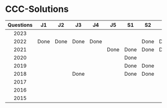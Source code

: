 # CCC-Solutions




| Questions | J1    | J2    | J3    | J4    | J5    | S1    | S2    | S3    | S4    | S5    | 
| :-----:   | :---: | :---: | :---: | :---: | :---: | :---: | :---: | :---: | :---: | :---: |
| 2023      |    |      |       |      |       |      |       |      |       |      |
| 2022      | Done | Done | Done | Done |      |       | Done | Done |      |       |
| 2021      |    |      |       |      | Done | Done | Done | Done |      |       |
| 2020      |    |      |       |      |       | Done |      |       |      |       |
| 2019      |    |      |       |      |       | Done | Done |      |       |      |
| 2018      |    |      | Done |      |       | Done | Done |      |       |      |
| 2017      |    |      |       |      |       |      |       |      |       |      |
| 2016      |       |      |       |      |       |      |       |      |       |      |
| 2015      |       |      |       |      |       |      |       |      |       |      |

 
